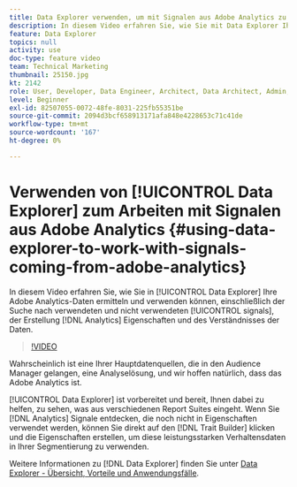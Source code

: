 ```yaml
---
title: Data Explorer verwenden, um mit Signalen aus Adobe Analytics zu arbeiten
description: In diesem Video erfahren Sie, wie Sie mit Data Explorer Ihre Adobe Analytics-Daten ermitteln und verwenden können, einschließlich der Suche nach verwendeten und nicht verwendeten Signalen, der Erstellung von Analytics-Eigenschaften und des Verständnisses der Daten.
feature: Data Explorer
topics: null
activity: use
doc-type: feature video
team: Technical Marketing
thumbnail: 25150.jpg
kt: 2142
role: User, Developer, Data Engineer, Architect, Data Architect, Admin, Leader
level: Beginner
exl-id: 82507055-0072-48fe-8031-225fb55351be
source-git-commit: 2094d3bcf658913171afa848e4228653c71c41de
workflow-type: tm+mt
source-wordcount: '167'
ht-degree: 0%

---
```


# Verwenden von [!UICONTROL Data Explorer] zum Arbeiten mit Signalen aus Adobe Analytics {#using-data-explorer-to-work-with-signals-coming-from-adobe-analytics}

In diesem Video erfahren Sie, wie Sie in [!UICONTROL Data Explorer] Ihre Adobe Analytics-Daten ermitteln und verwenden können, einschließlich der Suche nach verwendeten und nicht verwendeten [!UICONTROL signals], der Erstellung [!DNL Analytics] Eigenschaften und des Verständnisses der Daten.

>[!VIDEO](https://video.tv.adobe.com/v/25150/?quality=12)

Wahrscheinlich ist eine Ihrer Hauptdatenquellen, die in den Audience Manager gelangen, eine Analyselösung, und wir hoffen natürlich, dass das Adobe Analytics ist.

[!UICONTROL Data Explorer] ist vorbereitet und bereit, Ihnen dabei zu helfen, zu sehen, was aus verschiedenen Report Suites eingeht. Wenn Sie [!DNL Analytics] Signale entdecken, die noch nicht in Eigenschaften verwendet werden, können Sie direkt auf den [!DNL Trait Builder] klicken und die Eigenschaften erstellen, um diese leistungsstarken Verhaltensdaten in Ihrer Segmentierung zu verwenden.

Weitere Informationen zu [!DNL Data Explorer] finden Sie unter [Data Explorer - Übersicht, Vorteile und Anwendungsfälle](https://experienceleague.adobe.com/docs/audience-manager/user-guide/features/data-explorer/data-explorer-overview.html?lang=en).
